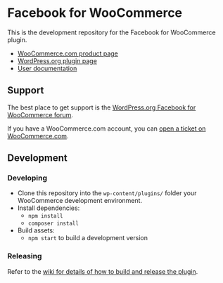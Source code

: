 # Facebook for WooCommerce

This is the development repository for the Facebook for WooCommerce plugin.

- [WooCommerce.com product page](https://woocommerce.com/products/facebook)
- [WordPress.org plugin page](https://wordpress.org/plugins/facebook-for-woocommerce/)
- [User documentation](https://docs.woocommerce.com/document/facebook-for-woocommerce)

## Support
The best place to get support is the [WordPress.org Facebook for WooCommerce forum](https://wordpress.org/support/plugin/facebook-for-woocommerce/).

If you have a WooCommerce.com account, you can [open a ticket on WooCommerce.com](https://woocommerce.com/my-account/create-a-ticket/).

## Development 
### Developing
- Clone this repository into the `wp-content/plugins/` folder your WooCommerce development environment.
- Install dependencies: 
	- `npm install`
	- `composer install`
- Build assets:
	- `npm start` to build a development version

### Releasing
Refer to the [wiki for details of how to build and release the plugin](https://github.com/woocommerce/facebook-for-woocommerce/wiki/Build-&-Release). 

